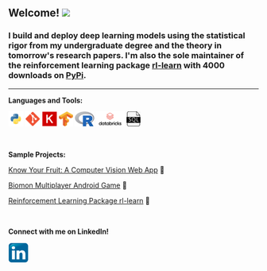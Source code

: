 ## Welcome! <img src="https://media.giphy.com/media/hvRJCLFzcasrR4ia7z/giphy.gif" width="40px">

### I build and deploy deep learning models using the statistical rigor from my undergraduate degree and the theory in tomorrow's research papers. I'm also the sole maintainer of the reinforcement learning package [rl-learn](https://github.com/gahogg/rl_learn) with 4000 downloads on [PyPi](https://pypi.org/project/rl-learn/).

---

**Languages and Tools:**  

[<code><img height="30" src="https://raw.githubusercontent.com/github/explore/80688e429a7d4ef2fca1e82350fe8e3517d3494d/topics/python/python.png" ></code>](https://www.python.org/)
[<code><img height="30" src="https://github.com/gahogg/gahogg/blob/master/git.png?raw=true" ></code>](https://git-scm.com/)
[<code><img height="30" src="https://raw.githubusercontent.com/gahogg/gahogg/master/keras.png"></code>](https://keras.io/)
[<code><img height="30" src="https://raw.githubusercontent.com/gahogg/gahogg/master/tensorflow.png"></code>](https://www.tensorflow.org/)
[<code><img height="30" src="https://raw.githubusercontent.com/gahogg/gahogg/d38a59a433e48bad8d90c4a5a14f187746af78c5/r.svg"></code>](https://www.r-project.org/)
[<code><img height="30" src="https://github.com/gahogg/gahogg/blob/master/databricks.png?raw=true"></code>](https://databricks.com/)
[<code><img height="30" src="https://github.com/gahogg/gahogg/blob/master/sql.jpg?raw=true"></code>](https://en.wikipedia.org/wiki/SQL)

<br/>

**Sample Projects:**

[Know Your Fruit: A Computer Vision Web App](https://kyfr.herokuapp.com/) 🍉

[Biomon Multiplayer Android Game](https://www.youtube.com/watch?v=-k72TaHhwEQ) :iphone:

[Reinforcement Learning Package rl-learn](https://pypi.org/project/rl-learn/) :robot:

<br/>

**Connect with me on LinkedIn!** 

[<img height="40" src="https://github.com/gahogg/gahogg/blob/master/linkedin.png?raw=true">](https://www.linkedin.com/in/gregoryhogg/)
